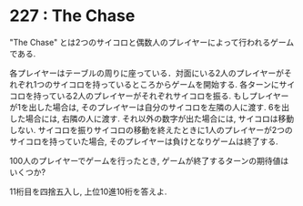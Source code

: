 # 227 : The Chase

"The Chase" とは2つのサイコロと偶数人のプレイヤーによって行われるゲームである.

各プレイヤーはテーブルの周りに座っている．対面にいる2人のプレイヤーがそれぞれ1つのサイコロを持っているところからゲームを開始する. 各ターンにサイコロを持っている2人のプレイヤーがそれぞれサイコロを振る. もしプレイヤーが1を出した場合は, そのプレイヤーは自分のサイコロを左隣の人に渡す. 6を出した場合には, 右隣の人に渡す. それ以外の数字が出た場合には, サイコロは移動しない. サイコロを振りサイコロの移動を終えたときに1人のプレイヤーが2つのサイコロを持っていた場合, そのプレイヤーは負けとなりゲームは終了する.

100人のプレイヤーでゲームを行ったとき, ゲームが終了するターンの期待値はいくつか?

11桁目を四捨五入し, 上位10進10桁を答えよ.

